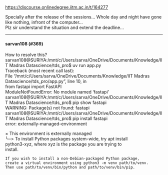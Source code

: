 https://discourse.onlinedegree.iitm.ac.in/t/164277

Specially after the release of the sessions… Whole day and night have gone like nothing, infront of the computer…<br/>
Plz sir understand the situation and extend the deadline…</p><hr>

<h4>sarvan108 (#369)</h4>
<p>How to resolve this?<br/>
sarvan108@SURIYA:/mnt/c/Users/sarva/OneDrive/Documents/Knowledge/IIT Madras Datascience/tds_pro$ uv run app.py<br/>
Traceback (most recent call last):<br/>
File “/mnt/c/Users/sarva/OneDrive/Documents/Knowledge/IIT Madras Datascience/tds_pro/app.py”, line 10, in <br/>
from fastapi import FastAPI<br/>
ModuleNotFoundError: No module named ‘fastapi’<br/>
sarvan108@SURIYA:/mnt/c/Users/sarva/OneDrive/Documents/Knowledge/IIT Madras Datascience/tds_pro$ pip show fastapi<br/>
WARNING: Package(s) not found: fastapi<br/>
sarvan108@SURIYA:/mnt/c/Users/sarva/OneDrive/Documents/Knowledge/IIT Madras Datascience/tds_pro$ pip install fastapi<br/>
error: externally-managed-environment</p>
<p>× This environment is externally managed<br/>
╰─&gt; To install Python packages system-wide, try apt install<br/>
python3-xyz, where xyz is the package you are trying to<br/>
install.</p>
<pre><code>If you wish to install a non-Debian-packaged Python package,
create a virtual environment using python3 -m venv path/to/venv.
Then use path/to/venv/bin/python and path/to/venv/bin/pip.